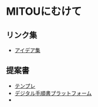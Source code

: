 # MITOUにむけて

## リンク集

- [アイデア集](https://hackmd.io/@nK6UHz74RWC9ow6D732aZw/Sk_EeY2oT)

## 提案書

- [テンプレ](./template.md)
- [デジタル手順書プラットフォーム](./application1.md)
- 